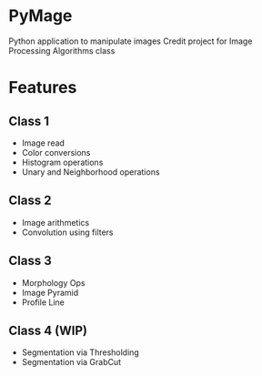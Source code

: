 # PyMage
Python application to manipulate images
Credit project for Image Processing Algorithms class 

# Features

## Class 1
- Image read
- Color conversions
- Histogram operations
- Unary and Neighborhood operations

## Class 2
- Image arithmetics
- Convolution using filters

## Class 3
- Morphology Ops
- Image Pyramid
- Profile Line

## Class 4 (WIP)
- Segmentation via Thresholding
- Segmentation via GrabCut
